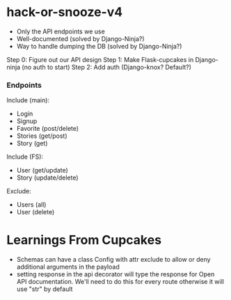# hack-or-snooze-v4

- Only the API endpoints we use
- Well-documented (solved by Django-Ninja?)
- Way to handle dumping the DB (solved by Django-Ninja?)

Step 0: Figure out our API design
Step 1: Make Flask-cupcakes in Django-ninja (no auth to start)
Step 2: Add auth (Django-knox? Default?)

### Endpoints
Include (main):
- Login
- Signup
- Favorite (post/delete)
- Stories (get/post)
- Story (get)

Include (FS):
- User (get/update)
- Story (update/delete)

Exclude:
- Users (all)
- User (delete)

# Learnings From Cupcakes
- Schemas can have a class Config with attr exclude to allow or deny additional arguments in the payload
- setting response in the api decorator will type the response for Open API documentation. We'll need to do this for every route otherwise it will use "str" by default
